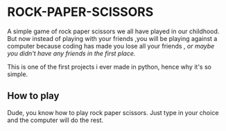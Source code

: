# ROCK-PAPER-SCISSORS

A simple game of rock paper scissors we all have played in our childhood. But now instead of playing with your friends ,you will be playing against a computer because coding has made you lose all your friends , _or maybe you didn't have any friends in the first place._

This is one of the first projects i ever made in python, hence why it's so simple.

## How to play

Dude, you know how to play rock paper scissors. Just type in your choice and the computer will do the rest.
